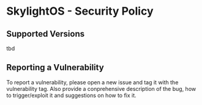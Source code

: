 # SkylightOS - Security Policy

## Supported Versions

tbd

## Reporting a Vulnerability

To report a vulnerability, please open a new issue and tag it with the vulnerability tag. Also provide a conprehensive description of the bug, how to trigger/exploit it and suggestions on how to fix it.
